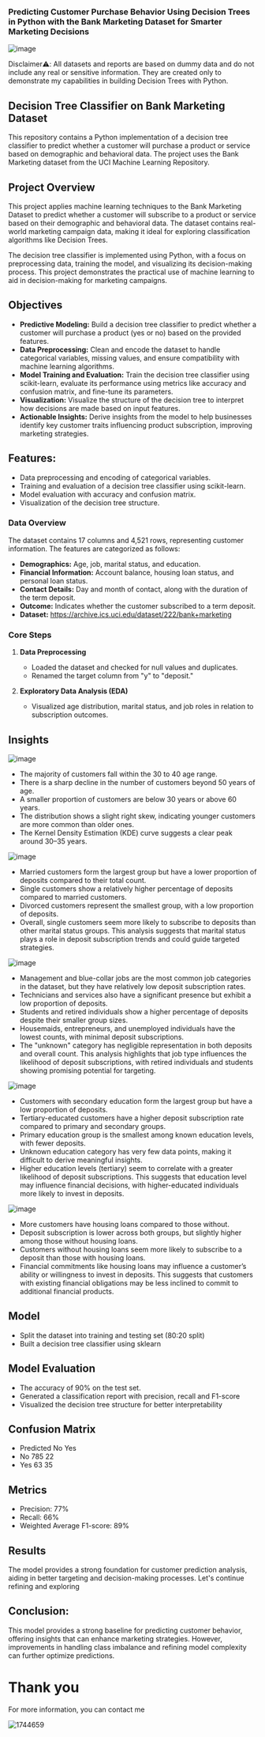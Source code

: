 ### Predicting Customer Purchase Behavior Using Decision Trees in Python with the Bank Marketing Dataset for Smarter Marketing Decisions

![image](https://github.com/user-attachments/assets/abcf4a73-0273-4f8d-8f38-cd08c1d81b5e)

Disclaimer⚠️: All datasets and reports are based on dummy data and do not include any real or sensitive information. They are created only to demonstrate my capabilities in building Decision Trees with Python.


## Decision Tree Classifier on Bank Marketing Dataset  
This repository contains a Python implementation of a decision tree classifier to predict whether a customer will purchase a product or service based on demographic and behavioral data. The project uses the Bank Marketing dataset from the UCI Machine Learning Repository.

## Project Overview
This project applies machine learning techniques to the Bank Marketing Dataset to predict whether a customer will subscribe to a product or service based on their demographic and behavioral data. The dataset contains real-world marketing campaign data, making it ideal for exploring classification algorithms like Decision Trees.

The decision tree classifier is implemented using Python, with a focus on preprocessing data, training the model, and visualizing its decision-making process. This project demonstrates the practical use of machine learning to aid in decision-making for marketing campaigns.

## Objectives
- **Predictive Modeling:** Build a decision tree classifier to predict whether a customer will purchase a product (yes or no) based on the provided features.
- **Data Preprocessing:** Clean and encode the dataset to handle categorical variables, missing values, and ensure compatibility with machine learning algorithms.
- **Model Training and Evaluation:** Train the decision tree classifier using scikit-learn, evaluate its performance using metrics like accuracy and confusion matrix, and fine-tune its parameters.
- **Visualization:** Visualize the structure of the decision tree to interpret how decisions are made based on input features.
- **Actionable Insights:** Derive insights from the model to help businesses identify key customer traits influencing product subscription, improving marketing strategies.

## Features:
- Data preprocessing and encoding of categorical variables.
- Training and evaluation of a decision tree classifier using scikit-learn.
- Model evaluation with accuracy and confusion matrix.
- Visualization of the decision tree structure.

### **Data Overview**  
The dataset contains 17 columns and 4,521 rows, representing customer information. The features are categorized as follows:

- **Demographics:** Age, job, marital status, and education.  
- **Financial Information:** Account balance, housing loan status, and personal loan status.  
- **Contact Details:** Day and month of contact, along with the duration of the term deposit.  
- **Outcome:** Indicates whether the customer subscribed to a term deposit.
- **Dataset:** https://archive.ics.uci.edu/dataset/222/bank+marketing

### **Core Steps**  
1. **Data Preprocessing**  
   - Loaded the dataset and checked for null values and duplicates.  
   - Renamed the target column from "y" to "deposit."  

2. **Exploratory Data Analysis (EDA)**  
   - Visualized age distribution, marital status, and job roles in relation to subscription outcomes.

## Insights
![image](https://github.com/user-attachments/assets/032f9ec3-ea2b-40d6-a678-739141894ad9)

- The majority of customers fall within the 30 to 40 age range.
- There is a sharp decline in the number of customers beyond 50 years of age.
- A smaller proportion of customers are below 30 years or above 60 years.
- The distribution shows a slight right skew, indicating younger customers are more common than older ones.
- The Kernel Density Estimation (KDE) curve suggests a clear peak around 30–35 years.


![image](https://github.com/user-attachments/assets/7c0ecc2a-105c-4752-b7bf-c6189e829081)

- Married customers form the largest group but have a lower proportion of deposits compared to their total count.
- Single customers show a relatively higher percentage of deposits compared to married customers.
- Divorced customers represent the smallest group, with a low proportion of deposits.
- Overall, single customers seem more likely to subscribe to deposits than other marital status groups.
This analysis suggests that marital status plays a role in deposit subscription trends and could guide targeted strategies.


![image](https://github.com/user-attachments/assets/8db4c9c5-5287-4b60-b490-f9eb3ebe772b)

- Management and blue-collar jobs are the most common job categories in the dataset, but they have relatively low deposit subscription rates.
- Technicians and services also have a significant presence but exhibit a low proportion of deposits.
- Students and retired individuals show a higher percentage of deposits despite their smaller group sizes.
- Housemaids, entrepreneurs, and unemployed individuals have the lowest counts, with minimal deposit subscriptions.
- The "unknown" category has negligible representation in both deposits and overall count.
This analysis highlights that job type influences the likelihood of deposit subscriptions, with retired individuals and students showing promising potential for targeting.


![image](https://github.com/user-attachments/assets/e1df1897-801f-47d7-9912-4a62951c64c3)

- Customers with secondary education form the largest group but have a low proportion of deposits.
- Tertiary-educated customers have a higher deposit subscription rate compared to primary and secondary groups.
- Primary education group is the smallest among known education levels, with fewer deposits.
- Unknown education category has very few data points, making it difficult to derive meaningful insights.
- Higher education levels (tertiary) seem to correlate with a greater likelihood of deposit subscriptions.
This suggests that education level may influence financial decisions, with higher-educated individuals more likely to invest in deposits.


![image](https://github.com/user-attachments/assets/37a42409-a697-4b7f-add2-76598db837fe)


- More customers have housing loans compared to those without.
- Deposit subscription is lower across both groups, but slightly higher among those without housing loans.
- Customers without housing loans seem more likely to subscribe to a deposit than those with housing loans.
- Financial commitments like housing loans may influence a customer’s ability or willingness to invest in deposits.
This suggests that customers with existing financial obligations may be less inclined to commit to additional financial products.

## Model
- Split the dataset into training and testing set (80:20 split)
- Built a decision tree classifier using sklearn

## Model Evaluation
- The accuracy of 90% on the test set.
- Generated a classification report with precision, recall and F1-score
- Visualized the decision tree structure for better interpretability

## Confusion Matrix
- Predicted	   No	  Yes
- No	         785  22
- Yes	         63	  35

## Metrics
- Precision: 77%
- Recall: 66%
- Weighted Average F1-score: 89%

## Results
The model provides a strong foundation for customer prediction analysis, aiding in better targeting and decision-making processes. Let's continue refining and exploring

## Conclusion:
This model provides a strong baseline for predicting customer behavior, offering insights that can enhance marketing strategies. However, improvements in handling class imbalance and refining model complexity can further optimize predictions.

# Thank you

For more information, you can contact me

![1744659](https://github.com/user-attachments/assets/aa3c0051-45bf-4231-a0d1-a8b97f2d5493)
